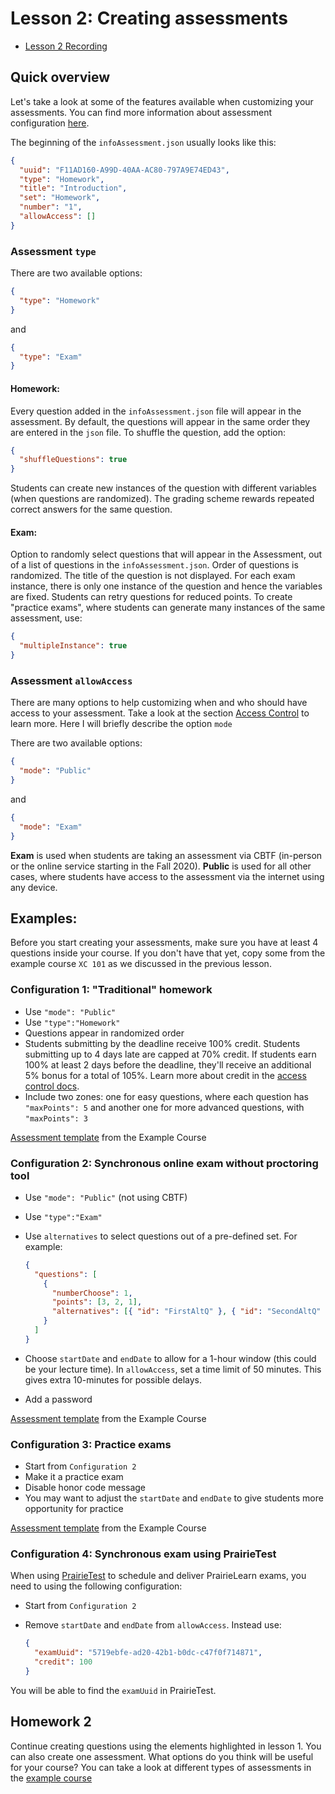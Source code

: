 # Lesson 2: Creating assessments

- [Lesson 2 Recording](https://mediaspace.illinois.edu/media/t/1_g3stfhgp/170964131)

## Quick overview

Let's take a look at some of the features available when customizing your assessments. You can find more information about assessment configuration [here](../assessment/index.md).

The beginning of the `infoAssessment.json` usually looks like this:

```json title="infoAssessment.json"
{
  "uuid": "F11AD160-A99D-40AA-AC80-797A9E74ED43",
  "type": "Homework",
  "title": "Introduction",
  "set": "Homework",
  "number": "1",
  "allowAccess": []
}
```

### Assessment `type`

There are two available options:

```json title="infoAssessment.json"
{
  "type": "Homework"
}
```

and

```json title="infoAssessment.json"
{
  "type": "Exam"
}
```

#### Homework:

Every question added in the `infoAssessment.json` file will appear in the assessment. By default, the questions will appear in the same order they are entered in the `json` file. To shuffle the question, add the option:

```json title="infoAssessment.json"
{
  "shuffleQuestions": true
}
```

Students can create new instances of the question with different variables (when questions are randomized). The grading scheme rewards repeated correct answers for the same question.

#### Exam:

Option to randomly select questions that will appear in the Assessment, out of a list of questions in the `infoAssessment.json`. Order of questions is randomized. The title of the question is not displayed. For each exam instance, there is only one instance of the question and hence the variables are fixed. Students can retry questions for reduced points. To create "practice exams", where students can generate many instances of the same assessment, use:

```json title="infoAssessment.json"
{
  "multipleInstance": true
}
```

### Assessment `allowAccess`

There are many options to help customizing when and who should have access to your assessment. Take a look at the section [Access Control](https://prairielearn.readthedocs.io/en/latest/accessControl/) to learn more. Here I will briefly describe the option `mode`

There are two available options:

```json title="infoAssessment.json"
{
  "mode": "Public"
}
```

and

```json title="infoAssessment.json"
{
  "mode": "Exam"
}
```

**Exam** is used when students are taking an assessment via CBTF (in-person or the online service starting in the Fall 2020). **Public** is used for all other cases, where students have access to the assessment via the internet using any device.

## Examples:

Before you start creating your assessments, make sure you have at least 4 questions inside your course. If you don't have that yet, copy some from the example course `XC 101` as we discussed in the previous lesson.

### Configuration 1: "Traditional" homework

- Use `"mode": "Public"`
- Use `"type":"Homework"`
- Questions appear in randomized order
- Students submitting by the deadline receive 100% credit. Students submitting up to 4 days late are capped at 70% credit. If students earn 100% at least 2 days before the deadline, they'll receive an additional 5% bonus for a total of 105%. Learn more about credit in the [access control docs](https://prairielearn.readthedocs.io/en/latest/accessControl/#credit).
- Include two zones: one for easy questions, where each question has `"maxPoints": 5` and another one for more advanced questions, with `"maxPoints": 3`

[Assessment template](https://us.prairielearn.com/pl/course_instance/4970/assessment/2316937) from the Example Course

### Configuration 2: Synchronous online exam without proctoring tool

- Use `"mode": "Public"` (not using CBTF)
- Use `"type":"Exam"`
- Use `alternatives` to select questions out of a pre-defined set. For example:

  ```json title="infoAssessment.json"
  {
    "questions": [
      {
        "numberChoose": 1,
        "points": [3, 2, 1],
        "alternatives": [{ "id": "FirstAltQ" }, { "id": "SecondAltQ" }]
      }
    ]
  }
  ```

- Choose `startDate` and `endDate` to allow for a 1-hour window (this could be your lecture time). In `allowAccess`, set a time limit of 50 minutes. This gives extra 10-minutes for possible delays.
- Add a password

[Assessment template](https://us.prairielearn.com/pl/course_instance/4970/assessment/2316935) from the Example Course

### Configuration 3: Practice exams

- Start from `Configuration 2`
- Make it a practice exam
- Disable honor code message
- You may want to adjust the `startDate` and `endDate` to give students more opportunity for practice

[Assessment template](https://us.prairielearn.com/pl/course_instance/4970/assessment/1981282) from the Example Course

### Configuration 4: Synchronous exam using PrairieTest

When using [PrairieTest](https://us.prairietest.com/pt/docs/course/welcome) to schedule and deliver PrairieLearn exams, you need to using the following configuration:

- Start from `Configuration 2`
- Remove `startDate` and `endDate` from `allowAccess`. Instead use:

  ```json title="infoAssessment.json"
  {
    "examUuid": "5719ebfe-ad20-42b1-b0dc-c47f0f714871",
    "credit": 100
  }
  ```

You will be able to find the `examUuid` in PrairieTest.

## Homework 2

Continue creating questions using the elements highlighted in lesson 1.
You can also create one assessment. What options do you think will be useful for your course? You can take a look at different types of assessments in the [example course](https://us.prairielearn.com/pl/course_instance/4970/)
